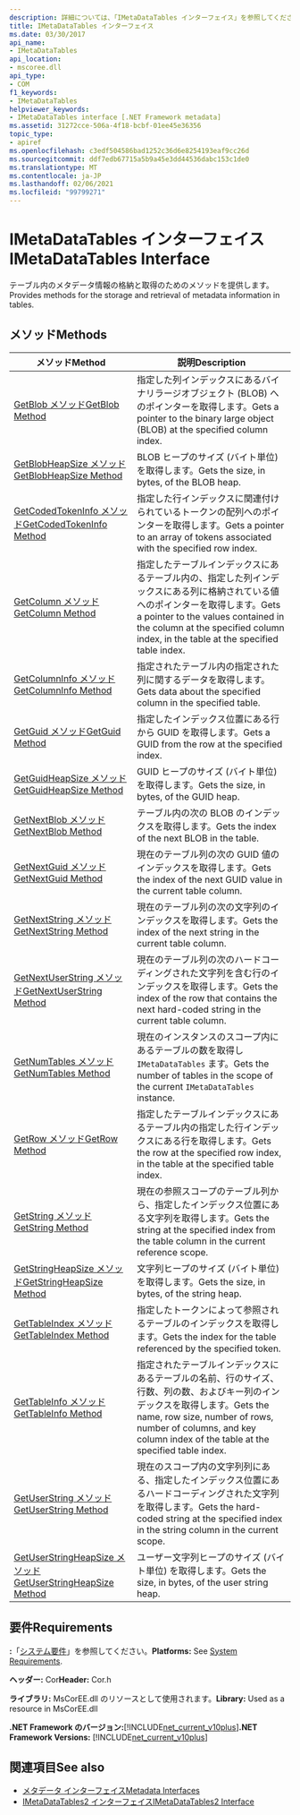 ```yaml
---
description: 詳細については、「IMetaDataTables インターフェイス」を参照してください。
title: IMetaDataTables インターフェイス
ms.date: 03/30/2017
api_name:
- IMetaDataTables
api_location:
- mscoree.dll
api_type:
- COM
f1_keywords:
- IMetaDataTables
helpviewer_keywords:
- IMetaDataTables interface [.NET Framework metadata]
ms.assetid: 31272cce-506a-4f18-bcbf-01ee45e36356
topic_type:
- apiref
ms.openlocfilehash: c3edf504586bad1252c36d6e8254193eaf9cc26d
ms.sourcegitcommit: ddf7edb67715a5b9a45e3dd44536dabc153c1de0
ms.translationtype: MT
ms.contentlocale: ja-JP
ms.lasthandoff: 02/06/2021
ms.locfileid: "99799271"
---
```

# <a name="imetadatatables-interface"></a><span data-ttu-id="f564c-103">IMetaDataTables インターフェイス</span><span class="sxs-lookup"><span data-stu-id="f564c-103">IMetaDataTables Interface</span></span>

<span data-ttu-id="f564c-104">テーブル内のメタデータ情報の格納と取得のためのメソッドを提供します。</span><span class="sxs-lookup"><span data-stu-id="f564c-104">Provides methods for the storage and retrieval of metadata information in tables.</span></span>  
  
## <a name="methods"></a><span data-ttu-id="f564c-105">メソッド</span><span class="sxs-lookup"><span data-stu-id="f564c-105">Methods</span></span>  
  
|<span data-ttu-id="f564c-106">メソッド</span><span class="sxs-lookup"><span data-stu-id="f564c-106">Method</span></span>|<span data-ttu-id="f564c-107">説明</span><span class="sxs-lookup"><span data-stu-id="f564c-107">Description</span></span>|  
|------------|-----------------|  
|[<span data-ttu-id="f564c-108">GetBlob メソッド</span><span class="sxs-lookup"><span data-stu-id="f564c-108">GetBlob Method</span></span>](imetadatatables-getblob-method.md)|<span data-ttu-id="f564c-109">指定した列インデックスにあるバイナリラージオブジェクト (BLOB) へのポインターを取得します。</span><span class="sxs-lookup"><span data-stu-id="f564c-109">Gets a pointer to the binary large object (BLOB) at the specified column index.</span></span>|  
|[<span data-ttu-id="f564c-110">GetBlobHeapSize メソッド</span><span class="sxs-lookup"><span data-stu-id="f564c-110">GetBlobHeapSize Method</span></span>](imetadatatables-getblobheapsize-method.md)|<span data-ttu-id="f564c-111">BLOB ヒープのサイズ (バイト単位) を取得します。</span><span class="sxs-lookup"><span data-stu-id="f564c-111">Gets the size, in bytes, of the BLOB heap.</span></span>|  
|[<span data-ttu-id="f564c-112">GetCodedTokenInfo メソッド</span><span class="sxs-lookup"><span data-stu-id="f564c-112">GetCodedTokenInfo Method</span></span>](imetadatatables-getcodedtokeninfo-method.md)|<span data-ttu-id="f564c-113">指定した行インデックスに関連付けられているトークンの配列へのポインターを取得します。</span><span class="sxs-lookup"><span data-stu-id="f564c-113">Gets a pointer to an array of tokens associated with the specified row index.</span></span>|  
|[<span data-ttu-id="f564c-114">GetColumn メソッド</span><span class="sxs-lookup"><span data-stu-id="f564c-114">GetColumn Method</span></span>](imetadatatables-getcolumn-method.md)|<span data-ttu-id="f564c-115">指定したテーブルインデックスにあるテーブル内の、指定した列インデックスにある列に格納されている値へのポインターを取得します。</span><span class="sxs-lookup"><span data-stu-id="f564c-115">Gets a pointer to the values contained in the column at the specified column index, in the table at the specified table index.</span></span>|  
|[<span data-ttu-id="f564c-116">GetColumnInfo メソッド</span><span class="sxs-lookup"><span data-stu-id="f564c-116">GetColumnInfo Method</span></span>](imetadatatables-getcolumninfo-method.md)|<span data-ttu-id="f564c-117">指定されたテーブル内の指定された列に関するデータを取得します。</span><span class="sxs-lookup"><span data-stu-id="f564c-117">Gets data about the specified column in the specified table.</span></span>|  
|[<span data-ttu-id="f564c-118">GetGuid メソッド</span><span class="sxs-lookup"><span data-stu-id="f564c-118">GetGuid Method</span></span>](imetadatatables-getguid-method.md)|<span data-ttu-id="f564c-119">指定したインデックス位置にある行から GUID を取得します。</span><span class="sxs-lookup"><span data-stu-id="f564c-119">Gets a GUID from the row at the specified index.</span></span>|  
|[<span data-ttu-id="f564c-120">GetGuidHeapSize メソッド</span><span class="sxs-lookup"><span data-stu-id="f564c-120">GetGuidHeapSize Method</span></span>](imetadatatables-getguidheapsize-method.md)|<span data-ttu-id="f564c-121">GUID ヒープのサイズ (バイト単位) を取得します。</span><span class="sxs-lookup"><span data-stu-id="f564c-121">Gets the size, in bytes, of the GUID heap.</span></span>|  
|[<span data-ttu-id="f564c-122">GetNextBlob メソッド</span><span class="sxs-lookup"><span data-stu-id="f564c-122">GetNextBlob Method</span></span>](imetadatatables-getnextblob-method.md)|<span data-ttu-id="f564c-123">テーブル内の次の BLOB のインデックスを取得します。</span><span class="sxs-lookup"><span data-stu-id="f564c-123">Gets the index of the next BLOB in the table.</span></span>|  
|[<span data-ttu-id="f564c-124">GetNextGuid メソッド</span><span class="sxs-lookup"><span data-stu-id="f564c-124">GetNextGuid Method</span></span>](imetadatatables-getnextguid-method.md)|<span data-ttu-id="f564c-125">現在のテーブル列の次の GUID 値のインデックスを取得します。</span><span class="sxs-lookup"><span data-stu-id="f564c-125">Gets the index of the next GUID value in the current table column.</span></span>|  
|[<span data-ttu-id="f564c-126">GetNextString メソッド</span><span class="sxs-lookup"><span data-stu-id="f564c-126">GetNextString Method</span></span>](imetadatatables-getnextstring-method.md)|<span data-ttu-id="f564c-127">現在のテーブル列の次の文字列のインデックスを取得します。</span><span class="sxs-lookup"><span data-stu-id="f564c-127">Gets the index of the next string in the current table column.</span></span>|  
|[<span data-ttu-id="f564c-128">GetNextUserString メソッド</span><span class="sxs-lookup"><span data-stu-id="f564c-128">GetNextUserString Method</span></span>](imetadatatables-getnextuserstring-method.md)|<span data-ttu-id="f564c-129">現在のテーブル列の次のハードコーディングされた文字列を含む行のインデックスを取得します。</span><span class="sxs-lookup"><span data-stu-id="f564c-129">Gets the index of the row that contains the next hard-coded string in the current table column.</span></span>|  
|[<span data-ttu-id="f564c-130">GetNumTables メソッド</span><span class="sxs-lookup"><span data-stu-id="f564c-130">GetNumTables Method</span></span>](imetadatatables-getnumtables-method.md)|<span data-ttu-id="f564c-131">現在のインスタンスのスコープ内にあるテーブルの数を取得し `IMetaDataTables` ます。</span><span class="sxs-lookup"><span data-stu-id="f564c-131">Gets the number of tables in the scope of the current `IMetaDataTables` instance.</span></span>|  
|[<span data-ttu-id="f564c-132">GetRow メソッド</span><span class="sxs-lookup"><span data-stu-id="f564c-132">GetRow Method</span></span>](imetadatatables-getrow-method.md)|<span data-ttu-id="f564c-133">指定したテーブルインデックスにあるテーブル内の指定した行インデックスにある行を取得します。</span><span class="sxs-lookup"><span data-stu-id="f564c-133">Gets the row at the specified row index, in the table at the specified table index.</span></span>|  
|[<span data-ttu-id="f564c-134">GetString メソッド</span><span class="sxs-lookup"><span data-stu-id="f564c-134">GetString Method</span></span>](imetadatatables-getstring-method.md)|<span data-ttu-id="f564c-135">現在の参照スコープのテーブル列から、指定したインデックス位置にある文字列を取得します。</span><span class="sxs-lookup"><span data-stu-id="f564c-135">Gets the string at the specified index from the table column in the current reference scope.</span></span>|  
|[<span data-ttu-id="f564c-136">GetStringHeapSize メソッド</span><span class="sxs-lookup"><span data-stu-id="f564c-136">GetStringHeapSize Method</span></span>](imetadatatables-getstringheapsize-method.md)|<span data-ttu-id="f564c-137">文字列ヒープのサイズ (バイト単位) を取得します。</span><span class="sxs-lookup"><span data-stu-id="f564c-137">Gets the size, in bytes, of the string heap.</span></span>|  
|[<span data-ttu-id="f564c-138">GetTableIndex メソッド</span><span class="sxs-lookup"><span data-stu-id="f564c-138">GetTableIndex Method</span></span>](imetadatatables-gettableindex-method.md)|<span data-ttu-id="f564c-139">指定したトークンによって参照されるテーブルのインデックスを取得します。</span><span class="sxs-lookup"><span data-stu-id="f564c-139">Gets the index for the table referenced by the specified token.</span></span>|  
|[<span data-ttu-id="f564c-140">GetTableInfo メソッド</span><span class="sxs-lookup"><span data-stu-id="f564c-140">GetTableInfo Method</span></span>](imetadatatables-gettableinfo-method.md)|<span data-ttu-id="f564c-141">指定されたテーブルインデックスにあるテーブルの名前、行のサイズ、行数、列の数、およびキー列のインデックスを取得します。</span><span class="sxs-lookup"><span data-stu-id="f564c-141">Gets the name, row size, number of rows, number of columns, and key column index of the table at the specified table index.</span></span>|  
|[<span data-ttu-id="f564c-142">GetUserString メソッド</span><span class="sxs-lookup"><span data-stu-id="f564c-142">GetUserString Method</span></span>](imetadatatables-getuserstring-method.md)|<span data-ttu-id="f564c-143">現在のスコープ内の文字列列にある、指定したインデックス位置にあるハードコーディングされた文字列を取得します。</span><span class="sxs-lookup"><span data-stu-id="f564c-143">Gets the hard-coded string at the specified index in the string column in the current scope.</span></span>|  
|[<span data-ttu-id="f564c-144">GetUserStringHeapSize メソッド</span><span class="sxs-lookup"><span data-stu-id="f564c-144">GetUserStringHeapSize Method</span></span>](imetadatatables-getuserstringheapsize-method.md)|<span data-ttu-id="f564c-145">ユーザー文字列ヒープのサイズ (バイト単位) を取得します。</span><span class="sxs-lookup"><span data-stu-id="f564c-145">Gets the size, in bytes, of the user string heap.</span></span>|  
  
## <a name="requirements"></a><span data-ttu-id="f564c-146">要件</span><span class="sxs-lookup"><span data-stu-id="f564c-146">Requirements</span></span>  

 <span data-ttu-id="f564c-147">**:**「[システム要件](../../get-started/system-requirements.md)」を参照してください。</span><span class="sxs-lookup"><span data-stu-id="f564c-147">**Platforms:** See [System Requirements](../../get-started/system-requirements.md).</span></span>  
  
 <span data-ttu-id="f564c-148">**ヘッダー:** Cor</span><span class="sxs-lookup"><span data-stu-id="f564c-148">**Header:** Cor.h</span></span>  
  
 <span data-ttu-id="f564c-149">**ライブラリ:** MsCorEE.dll のリソースとして使用されます。</span><span class="sxs-lookup"><span data-stu-id="f564c-149">**Library:** Used as a resource in MsCorEE.dll</span></span>  
  
 <span data-ttu-id="f564c-150">**.NET Framework のバージョン:**[!INCLUDE[net_current_v10plus](../../../../includes/net-current-v10plus-md.md)]</span><span class="sxs-lookup"><span data-stu-id="f564c-150">**.NET Framework Versions:** [!INCLUDE[net_current_v10plus](../../../../includes/net-current-v10plus-md.md)]</span></span>  
  
## <a name="see-also"></a><span data-ttu-id="f564c-151">関連項目</span><span class="sxs-lookup"><span data-stu-id="f564c-151">See also</span></span>

- [<span data-ttu-id="f564c-152">メタデータ インターフェイス</span><span class="sxs-lookup"><span data-stu-id="f564c-152">Metadata Interfaces</span></span>](metadata-interfaces.md)
- [<span data-ttu-id="f564c-153">IMetaDataTables2 インターフェイス</span><span class="sxs-lookup"><span data-stu-id="f564c-153">IMetaDataTables2 Interface</span></span>](imetadatatables2-interface.md)
